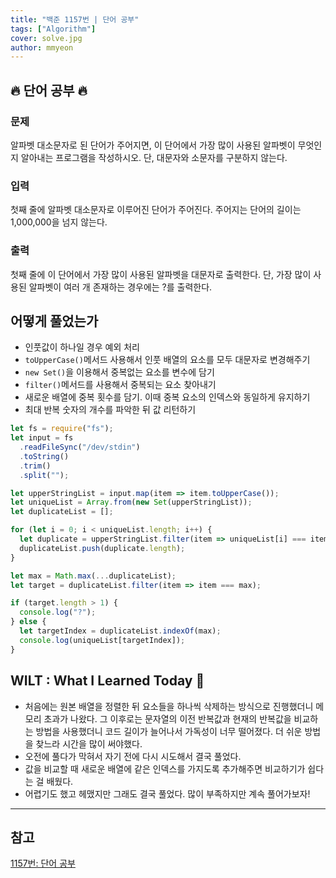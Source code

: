 ```yaml
---
title: "백준 1157번 | 단어 공부"
tags: ["Algorithm"]
cover: solve.jpg
author: mmyeon
---
```


## 🔥 단어 공부 🔥

### 문제

알파벳 대소문자로 된 단어가 주어지면, 이 단어에서 가장 많이 사용된 알파벳이 무엇인지 알아내는 프로그램을 작성하시오. 단, 대문자와 소문자를 구분하지 않는다.

### 입력

첫째 줄에 알파벳 대소문자로 이루어진 단어가 주어진다. 주어지는 단어의 길이는 1,000,000을 넘지 않는다.

### 출력

첫째 줄에 이 단어에서 가장 많이 사용된 알파벳을 대문자로 출력한다. 단, 가장 많이 사용된 알파벳이 여러 개 존재하는 경우에는 ?를 출력한다.

## 어떻게 풀었는가

- 인풋값이 하나일 경우 예외 처리
- `toUpperCase()`메서드 사용해서 인풋 배열의 요소를 모두 대문자로 변경해주기
- `new Set()`을 이용해서 중복없는 요소를 변수에 담기
- `filter()`메서드를 사용해서 중복되는 요소 찾아내기
- 새로운 배열에 중복 횟수를 담기. 이때 중복 요소의 인덱스와 동일하게 유지하기
- 최대 반복 숫자의 개수를 파악한 뒤 값 리턴하기

```js
let fs = require("fs");
let input = fs
  .readFileSync("/dev/stdin")
  .toString()
  .trim()
  .split("");

let upperStringList = input.map(item => item.toUpperCase());
let uniqueList = Array.from(new Set(upperStringList));
let duplicateList = [];

for (let i = 0; i < uniqueList.length; i++) {
  let duplicate = upperStringList.filter(item => uniqueList[i] === item);
  duplicateList.push(duplicate.length);
}

let max = Math.max(...duplicateList);
let target = duplicateList.filter(item => item === max);

if (target.length > 1) {
  console.log("?");
} else {
  let targetIndex = duplicateList.indexOf(max);
  console.log(uniqueList[targetIndex]);
}
```

## WILT : What I Learned Today 🤔

- 처음에는 원본 배열을 정렬한 뒤 요소들을 하나씩 삭제하는 방식으로 진행했더니 메모리 초과가 나왔다. 그 이후로는 문자열의 이전 반복값과 현재의 반복값을 비교하는 방법을 사용했더니 코드 길이가 늘어나서 가독성이 너무 떨어졌다. 더 쉬운 방법을 찾느라 시간을 많이 써야했다.
- 오전에 풀다가 막혀서 자기 전에 다시 시도해서 결국 풀었다.
- 값을 비교할 때 새로운 배열에 같은 인덱스를 가지도록 추가해주면 비교하기가 쉽다는 걸 배웠다.
- 어렵기도 했고 헤맸지만 그래도 결국 풀었다. 많이 부족하지만 계속 풀어가보자!

---

## 참고

[1157번: 단어 공부](https://www.acmicpc.net/problem/1157)
